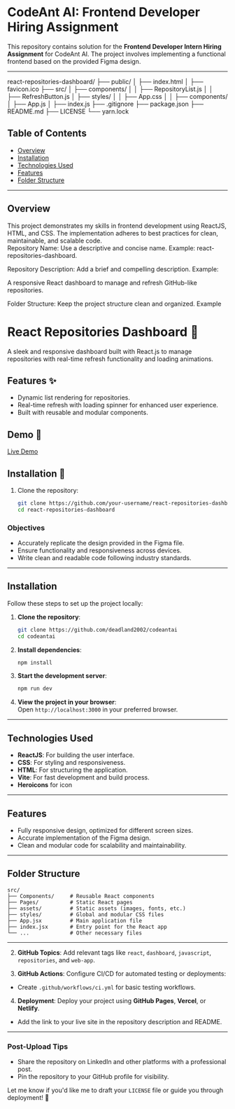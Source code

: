 
# CodeAnt AI: Frontend Developer Hiring Assignment  

This repository contains solution for the **Frontend Developer Intern Hiring Assignment** for CodeAnt AI. The project involves implementing a functional frontend based on the provided Figma design.  

---


react-repositories-dashboard/
├── public/
│   ├── index.html
│   ├── favicon.ico
├── src/
│   ├── components/
│   │   ├── RepositoryList.js
│   │   ├── RefreshButton.js
│   ├── styles/
│   │   ├── App.css
│   │   ├── components/
│   ├── App.js
│   ├── index.js
├── .gitignore
├── package.json
├── README.md
├── LICENSE
└── yarn.lock



## Table of Contents  
- [Overview](#overview)  
- [Installation](#installation)  
- [Technologies Used](#technologies-used)  
- [Features](#features)  
- [Folder Structure](#folder-structure)  

---

## Overview  
This project demonstrates my skills in frontend development using ReactJS, HTML, and CSS. The implementation adheres to best practices for clean, maintainable, and scalable code.  
Repository Name: Use a descriptive and concise name. Example: react-repositories-dashboard.

Repository Description: Add a brief and compelling description. Example:

A responsive React dashboard to manage and refresh GitHub-like repositories.

Folder Structure: Keep the project structure clean and organized. Example


# React Repositories Dashboard 🚀

A sleek and responsive dashboard built with React.js to manage repositories with real-time refresh functionality and loading animations.

## Features ✨
- Dynamic list rendering for repositories.
- Real-time refresh with loading spinner for enhanced user experience.
- Built with reusable and modular components.

## Demo 🎥
[Live Demo](#) <!-- Add link to live demo if deployed -->

## Installation 🔧
1. Clone the repository:
   ```bash
   git clone https://github.com/your-username/react-repositories-dashboard.git
   cd react-repositories-dashboard


### Objectives  
- Accurately replicate the design provided in the Figma file.  
- Ensure functionality and responsiveness across devices.  
- Write clean and readable code following industry standards.  

---

## Installation  

Follow these steps to set up the project locally:  

1. **Clone the repository**:  
   ```bash  
   git clone https://github.com/deadland2002/codeantai
   cd codeantai
   ```  

2. **Install dependencies**:  
   ```bash  
   npm install  
   ```  

3. **Start the development server**:  
   ```bash  
   npm run dev  
   ```  

4. **View the project in your browser**:  
   Open `http://localhost:3000` in your preferred browser.  

---

## Technologies Used  
- **ReactJS**: For building the user interface.  
- **CSS**: For styling and responsiveness.  
- **HTML**: For structuring the application.  
- **Vite**: For fast development and build process.
- **Heroicons** for icon 

---

## Features  
- Fully responsive design, optimized for different screen sizes.  
- Accurate implementation of the Figma design.  
- Clean and modular code for scalability and maintainability.  

---

## Folder Structure  
```plaintext  
src/  
├── Components/     # Reusable React components
├── Pages/          # Static React pages  
├── assets/         # Static assets (images, fonts, etc.)  
├── styles/         # Global and modular CSS files  
├── App.jsx         # Main application file  
├── index.jsx       # Entry point for the React app  
└── ...             # Other necessary files  
```  
---





2. **GitHub Topics**:
Add relevant tags like `react`, `dashboard`, `javascript`, `repositories`, and `web-app`.

3. **GitHub Actions**:
Configure CI/CD for automated testing or deployments:
- Create `.github/workflows/ci.yml` for basic testing workflows.

4. **Deployment**:
Deploy your project using **GitHub Pages**, **Vercel**, or **Netlify**.
- Add the link to your live site in the repository description and README.

---

### **Post-Upload Tips**
- Share the repository on LinkedIn and other platforms with a professional post.
- Pin the repository to your GitHub profile for visibility.

Let me know if you'd like me to draft your `LICENSE` file or guide you through deployment! 🚀

